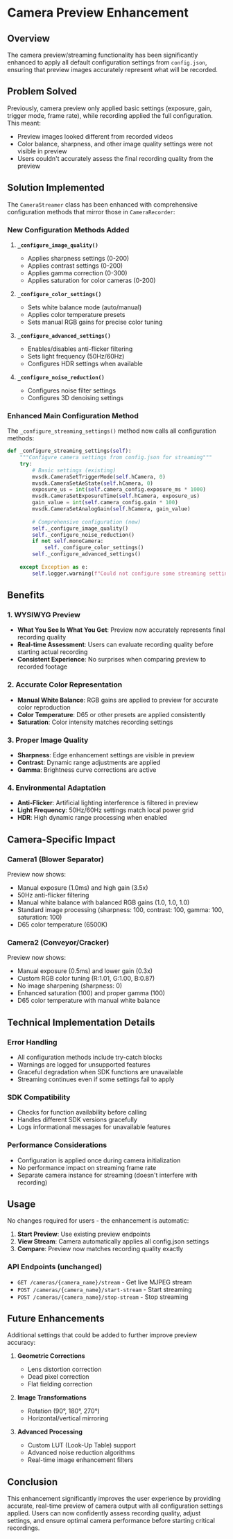 # Camera Preview Enhancement

## Overview

The camera preview/streaming functionality has been significantly enhanced to apply all default configuration settings from `config.json`, ensuring that preview images accurately represent what will be recorded.

## Problem Solved

Previously, camera preview only applied basic settings (exposure, gain, trigger mode, frame rate), while recording applied the full configuration. This meant:

- Preview images looked different from recorded videos
- Color balance, sharpness, and other image quality settings were not visible in preview
- Users couldn't accurately assess the final recording quality from the preview

## Solution Implemented

The `CameraStreamer` class has been enhanced with comprehensive configuration methods that mirror those in `CameraRecorder`:

### New Configuration Methods Added

1. **`_configure_image_quality()`**
   - Applies sharpness settings (0-200)
   - Applies contrast settings (0-200) 
   - Applies gamma correction (0-300)
   - Applies saturation for color cameras (0-200)

2. **`_configure_color_settings()`**
   - Sets white balance mode (auto/manual)
   - Applies color temperature presets
   - Sets manual RGB gains for precise color tuning

3. **`_configure_advanced_settings()`**
   - Enables/disables anti-flicker filtering
   - Sets light frequency (50Hz/60Hz)
   - Configures HDR settings when available

4. **`_configure_noise_reduction()`**
   - Configures noise filter settings
   - Configures 3D denoising settings

### Enhanced Main Configuration Method

The `_configure_streaming_settings()` method now calls all configuration methods:

```python
def _configure_streaming_settings(self):
    """Configure camera settings from config.json for streaming"""
    try:
        # Basic settings (existing)
        mvsdk.CameraSetTriggerMode(self.hCamera, 0)
        mvsdk.CameraSetAeState(self.hCamera, 0)
        exposure_us = int(self.camera_config.exposure_ms * 1000)
        mvsdk.CameraSetExposureTime(self.hCamera, exposure_us)
        gain_value = int(self.camera_config.gain * 100)
        mvsdk.CameraSetAnalogGain(self.hCamera, gain_value)
        
        # Comprehensive configuration (new)
        self._configure_image_quality()
        self._configure_noise_reduction()
        if not self.monoCamera:
            self._configure_color_settings()
        self._configure_advanced_settings()
        
    except Exception as e:
        self.logger.warning(f"Could not configure some streaming settings: {e}")
```

## Benefits

### 1. WYSIWYG Preview
- **What You See Is What You Get**: Preview now accurately represents final recording quality
- **Real-time Assessment**: Users can evaluate recording quality before starting actual recording
- **Consistent Experience**: No surprises when comparing preview to recorded footage

### 2. Accurate Color Representation
- **Manual White Balance**: RGB gains are applied to preview for accurate color reproduction
- **Color Temperature**: D65 or other presets are applied consistently
- **Saturation**: Color intensity matches recording settings

### 3. Proper Image Quality
- **Sharpness**: Edge enhancement settings are visible in preview
- **Contrast**: Dynamic range adjustments are applied
- **Gamma**: Brightness curve corrections are active

### 4. Environmental Adaptation
- **Anti-Flicker**: Artificial lighting interference is filtered in preview
- **Light Frequency**: 50Hz/60Hz settings match local power grid
- **HDR**: High dynamic range processing when enabled

## Camera-Specific Impact

### Camera1 (Blower Separator)
Preview now shows:
- Manual exposure (1.0ms) and high gain (3.5x)
- 50Hz anti-flicker filtering
- Manual white balance with balanced RGB gains (1.0, 1.0, 1.0)
- Standard image processing (sharpness: 100, contrast: 100, gamma: 100, saturation: 100)
- D65 color temperature (6500K)

### Camera2 (Conveyor/Cracker)
Preview now shows:
- Manual exposure (0.5ms) and lower gain (0.3x)
- Custom RGB color tuning (R:1.01, G:1.00, B:0.87)
- No image sharpening (sharpness: 0)
- Enhanced saturation (100) and proper gamma (100)
- D65 color temperature with manual white balance

## Technical Implementation Details

### Error Handling
- All configuration methods include try-catch blocks
- Warnings are logged for unsupported features
- Graceful degradation when SDK functions are unavailable
- Streaming continues even if some settings fail to apply

### SDK Compatibility
- Checks for function availability before calling
- Handles different SDK versions gracefully
- Logs informational messages for unavailable features

### Performance Considerations
- Configuration is applied once during camera initialization
- No performance impact on streaming frame rate
- Separate camera instance for streaming (doesn't interfere with recording)

## Usage

No changes required for users - the enhancement is automatic:

1. **Start Preview**: Use existing preview endpoints
2. **View Stream**: Camera automatically applies all config.json settings
3. **Compare**: Preview now matches recording quality exactly

### API Endpoints (unchanged)
- `GET /cameras/{camera_name}/stream` - Get live MJPEG stream
- `POST /cameras/{camera_name}/start-stream` - Start streaming
- `POST /cameras/{camera_name}/stop-stream` - Stop streaming

## Future Enhancements

Additional settings that could be added to further improve preview accuracy:

1. **Geometric Corrections**
   - Lens distortion correction
   - Dead pixel correction
   - Flat fielding correction

2. **Image Transformations**
   - Rotation (90°, 180°, 270°)
   - Horizontal/vertical mirroring

3. **Advanced Processing**
   - Custom LUT (Look-Up Table) support
   - Advanced noise reduction algorithms
   - Real-time image enhancement filters

## Conclusion

This enhancement significantly improves the user experience by providing accurate, real-time preview of camera output with all configuration settings applied. Users can now confidently assess recording quality, adjust settings, and ensure optimal camera performance before starting critical recordings.
